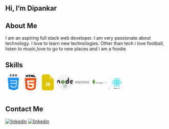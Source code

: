 ## Hi, I’m Dipankar

## About Me 
I am an aspiring full stack web developer. 
I am very passionate about technology. 
I love to learn new technologies. 
Other than tech i love football, listen to music,love to go to new places and i am a foodie. 
## Skills
<img align="center" margin-right="30px" alt="css" width="50px"  src="/images/css.png" /> <img align="center" alt="html" width="50px" src="/images/html.png" /> <img align="center" alt="javascript" width="50px" src="/images/js.png" /> <img align="center" alt="nodejs" width="50px" src="/images/nodejs.png" /> <img align="center" alt="expressjs" width="50px" src="/images/express.png" /> <img align="center" alt="mongodb" width="50px" src="/images/mongodb.png" /> <img align="center" alt="react" width="50px"  src="/images/react.jpg" />   
<br/>

## Contact Me  

[![linkedin](https://cloud.githubusercontent.com/assets/17016297/18839848/0fc7e74e-83d2-11e6-8c6a-277fc9d6e067.png)][1]
[![linkedin](https://cloud.githubusercontent.com/assets/17016297/18839848/0fc7e74e-83d2-11e6-8c6a-277fc9d6e067.png)][2]


[1]: https://www.linkedin.com/in/dipankar-sarkar-profile/
[2]: https://gmail.com


           

